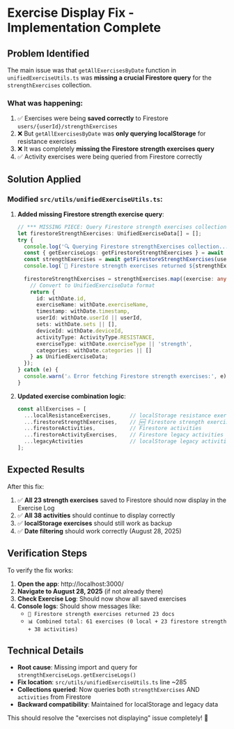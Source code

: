 # Exercise Display Fix - Implementation Complete

## Problem Identified
The main issue was that `getAllExercisesByDate` function in `unifiedExerciseUtils.ts` was **missing a crucial Firestore query** for the `strengthExercises` collection. 

### What was happening:
1. ✅ Exercises were being **saved correctly** to Firestore `users/{userId}/strengthExercises` 
2. ❌ But `getAllExercisesByDate` was **only querying localStorage** for resistance exercises
3. ❌ It was completely **missing the Firestore strength exercises query**
4. ✅ Activity exercises were being queried from Firestore correctly

## Solution Applied

### Modified `src/utils/unifiedExerciseUtils.ts`:

1. **Added missing Firestore strength exercise query**:
   ```typescript
   // *** MISSING PIECE: Query Firestore strength exercises collection ***
   let firestoreStrengthExercises: UnifiedExerciseData[] = [];
   try {
     console.log('🔍 Querying Firestore strengthExercises collection...');
     const { getExerciseLogs: getFirestoreStrengthExercises } = await import('@/services/firebase/strengthExerciseLogs');
     const strengthExercises = await getFirestoreStrengthExercises(userId, startOfDay, endOfDay);
     console.log(`💪 Firestore strength exercises returned ${strengthExercises.length} docs`);
     
     firestoreStrengthExercises = strengthExercises.map((exercise: any) => {
       // Convert to UnifiedExerciseData format
       return {
         id: withDate.id,
         exerciseName: withDate.exerciseName,
         timestamp: withDate.timestamp,
         userId: withDate.userId || userId,
         sets: withDate.sets || [],
         deviceId: withDate.deviceId,
         activityType: ActivityType.RESISTANCE,
         exerciseType: withDate.exerciseType || 'strength',
         categories: withDate.categories || []
       } as UnifiedExerciseData;
     });
   } catch (e) {
     console.warn('⚠️ Error fetching Firestore strength exercises:', e);
   }
   ```

2. **Updated exercise combination logic**:
   ```typescript
   const allExercises = [
     ...localResistanceExercises,      // localStorage resistance exercises
     ...firestoreStrengthExercises,    // 🆕 Firestore strength exercises (THE MISSING PIECE!)
     ...firestoreActivities,           // Firestore activities
     ...firestoreActivityExercises,    // Firestore legacy activities
     ...legacyActivities               // localStorage legacy activities
   ];
   ```

## Expected Results

After this fix:
1. ✅ **All 23 strength exercises** saved to Firestore should now display in the Exercise Log
2. ✅ **All 38 activities** should continue to display correctly
3. ✅ **localStorage exercises** should still work as backup
4. ✅ **Date filtering** should work correctly (August 28, 2025)

## Verification Steps

To verify the fix works:

1. **Open the app**: http://localhost:3000/
2. **Navigate to August 28, 2025** (if not already there)
3. **Check Exercise Log**: Should now show all saved exercises
4. **Console logs**: Should show messages like:
   - `💪 Firestore strength exercises returned 23 docs`
   - `📊 Combined total: 61 exercises (0 local + 23 firestore strength + 38 activities)`

## Technical Details

- **Root cause**: Missing import and query for `strengthExerciseLogs.getExerciseLogs()`
- **Fix location**: `src/utils/unifiedExerciseUtils.ts` line ~285
- **Collections queried**: Now queries both `strengthExercises` AND `activities` from Firestore
- **Backward compatibility**: Maintained for localStorage and legacy data

This should resolve the "exercises not displaying" issue completely! 🎉
